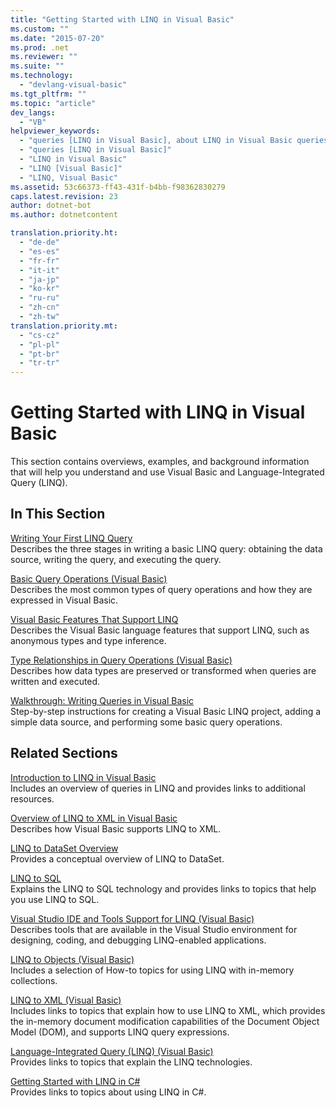 ```yaml
---
title: "Getting Started with LINQ in Visual Basic"
ms.custom: ""
ms.date: "2015-07-20"
ms.prod: .net
ms.reviewer: ""
ms.suite: ""
ms.technology: 
  - "devlang-visual-basic"
ms.tgt_pltfrm: ""
ms.topic: "article"
dev_langs: 
  - "VB"
helpviewer_keywords: 
  - "queries [LINQ in Visual Basic], about LINQ in Visual Basic queries"
  - "queries [LINQ in Visual Basic]"
  - "LINQ in Visual Basic"
  - "LINQ [Visual Basic]"
  - "LINQ, Visual Basic"
ms.assetid: 53c66373-ff43-431f-b4bb-f98362830279
caps.latest.revision: 23
author: dotnet-bot
ms.author: dotnetcontent

translation.priority.ht: 
  - "de-de"
  - "es-es"
  - "fr-fr"
  - "it-it"
  - "ja-jp"
  - "ko-kr"
  - "ru-ru"
  - "zh-cn"
  - "zh-tw"
translation.priority.mt: 
  - "cs-cz"
  - "pl-pl"
  - "pt-br"
  - "tr-tr"
---
```

# Getting Started with LINQ in Visual Basic
This section contains overviews, examples, and background information that will help you understand and use Visual Basic and Language-Integrated Query (LINQ).  
  
## In This Section  
 [Writing Your First LINQ Query](../../../../visual-basic/programming-guide/concepts/linq/writing-your-first-linq-query.md)  
 Describes the three stages in writing a basic LINQ query: obtaining the data source, writing the query, and executing the query.  
  
 [Basic Query Operations (Visual Basic)](../../../../visual-basic/programming-guide/concepts/linq/basic-query-operations.md)  
 Describes the most common types of query operations and how they are expressed in Visual Basic.  
  
 [Visual Basic Features That Support LINQ](../../../../visual-basic/programming-guide/concepts/linq/features-that-support-linq.md)  
 Describes the Visual Basic language features that support LINQ, such as anonymous types and type inference.  
  
 [Type Relationships in Query Operations (Visual Basic)](../../../../visual-basic/programming-guide/concepts/linq/type-relationships-in-query-operations.md)  
 Describes how data types are preserved or transformed when queries are written and executed.  
  
 [Walkthrough: Writing Queries in Visual Basic](../../../../visual-basic/programming-guide/concepts/linq/walkthrough-writing-queries.md)  
 Step-by-step instructions for creating a Visual Basic LINQ project, adding a simple data source, and performing some basic query operations.  
  
## Related Sections  
 [Introduction to LINQ in Visual Basic](../../../../visual-basic/programming-guide/language-features/linq/introduction-to-linq.md)  
 Includes an overview of queries in LINQ and provides links to additional resources.  
  
 [Overview of LINQ to XML in Visual Basic](../../../../visual-basic/programming-guide/language-features/xml/overview-of-linq-to-xml.md)  
 Describes how Visual Basic supports LINQ to XML.  
  
 [LINQ to DataSet Overview](../../../../framework/data/adonet/linq-to-dataset-overview.md)  
 Provides a conceptual overview of LINQ to DataSet.  
  
 [LINQ to SQL](https://msdn.microsoft.com/library/bb386976)  
 Explains the LINQ to SQL technology and provides links to topics that help you use LINQ to SQL.  
  
 [Visual Studio IDE and Tools Support for LINQ (Visual Basic)](../../../../visual-basic/programming-guide/concepts/linq/visual-studio-ide-and-tools-support-for-linq.md)  
 Describes tools that are available in the Visual Studio environment for designing, coding, and debugging LINQ-enabled applications.  
  
 [LINQ to Objects (Visual Basic)](../../../../visual-basic/programming-guide/concepts/linq/linq-to-objects.md)  
 Includes a selection of How-to topics for using LINQ with in-memory collections.  
  
 [LINQ to XML (Visual Basic)](../../../../visual-basic/programming-guide/concepts/linq/linq-to-xml.md)  
 Includes links to topics that explain how to use LINQ to XML, which provides the in-memory document modification capabilities of the Document Object Model (DOM), and supports LINQ query expressions.  
  
 [Language-Integrated Query (LINQ) (Visual Basic)](../../../../visual-basic/programming-guide/concepts/linq/index.md)  
 Provides links to topics that explain the LINQ technologies.  
  
 [Getting Started with LINQ in C#](../../../../csharp/programming-guide/concepts/linq/getting-started-with-linq.md)  
 Provides links to topics about using LINQ in C#.
